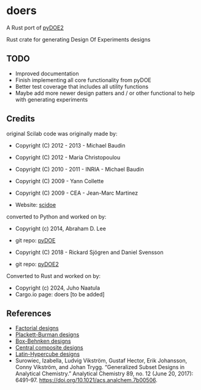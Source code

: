 # doers
A Rust port of [pyDOE2](https://github.com/clicumu/pyDOE2)

Rust crate for generating Design Of Experiments designs


TODO
-------
- Improved documentation
- Finish implementing all core functionality from pyDOE
- Better test coverage that includes all utility functions
- Maybe add more newer design patters and / or other functional to help with generating experiments 


Credits
-------

original Scilab code was originally made by:    
- Copyright (C) 2012 - 2013 - Michael Baudin
- Copyright (C) 2012 - Maria Christopoulou
- Copyright (C) 2010 - 2011 - INRIA - Michael Baudin
- Copyright (C) 2009 - Yann Collette
- Copyright (C) 2009 - CEA - Jean-Marc Martinez

- Website: [scidoe](https://atoms.scilab.org/toolboxes/scidoe/0.4.1)

converted to Python and worked on by:
- Copyright (c) 2014, Abraham D. Lee
- git repo: [pyDOE](https://github.com/tisimst/pyDOE)

- Copyright (C) 2018 - Rickard Sjögren and Daniel Svensson
- git repo: [pyDOE2](https://github.com/clicumu/pyDOE2)

Converted to Rust and worked on by:
- Copyright (c) 2024, Juho Naatula
- Cargo.io page: doers [to be added]

References
----------

- [Factorial designs](http://en.wikipedia.org/wiki/Factorial_experiment)
- [Plackett-Burman designs](http://en.wikipedia.org/wiki/Plackett-Burman_design)
- [Box-Behnken designs](http://en.wikipedia.org/wiki/Box-Behnken_design)
- [Central composite designs](http://en.wikipedia.org/wiki/Central_composite_design)
- [Latin-Hypercube designs](http://en.wikipedia.org/wiki/Latin_hypercube_sampling)
- Surowiec, Izabella, Ludvig Vikström, Gustaf Hector, Erik Johansson,
Conny Vikström, and Johan Trygg. “Generalized Subset Designs in Analytical
Chemistry.” Analytical Chemistry 89, no. 12 (June 20, 2017): 6491–97.
https://doi.org/10.1021/acs.analchem.7b00506.
